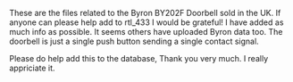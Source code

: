 These are the files related to the Byron BY202F Doorbell sold in the UK.
If anyone can please help add to rtl_433 I would be grateful!
I have added as much info as possible. It seems others have uploaded Byron data too.
The doorbell is just a single push button sending a single contact signal. 

Please do help add this to the database, Thank you very much. I really appriciate it.
